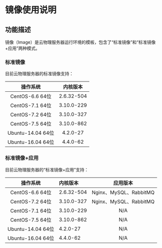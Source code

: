 # 镜像使用说明

## 功能描述

镜像（Image）是云物理服务器运行环境的模板，包含了“标准镜像”和“标准镜像+应用”两种模式。

### 标准镜像
目前云物理服务器的标准镜像支持：

|操作系统|内核版本|
|:--:|:--:|
|CentOS-6.6 64位|2.6.32-504|
|CentOS-7.1  64位|3.10.0-229|
|CentOS-7.2  64位|3.10.0-327|
|CentOS-7.5  64位|3.10.0-862|
|Ubuntu-14.04 64位|4.2.0-27|
|Ubuntu-16.04 64位|4.4.0-62|


### 标准镜像+应用
目前云物理服务器的“标准镜像+应用”支持：

|操作系统|内核版本|应用版本|
|:--:|:--|:--:|
|CentOS-6.6 64位|2.6.32-504|Nginx、MySQL、RabbitMQ|
|CentOS-7.2  64位|3.10.0-327|Nginx、MySQL、RabbitMQ|
|CentOS-7.1  64位|3.10.0-229|N/A|
|CentOS-7.5  64位|3.10.0-862|N/A|
|Ubuntu-14.04 64位|4.2.0-27|N/A|
|Ubuntu-16.04 64位|4.4.0-62|N/A|
